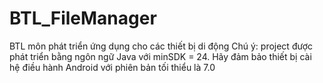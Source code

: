 # BTL_FileManager
BTL môn phát triển ứng dụng cho các thiết bị di động
Chú ý: project được phát triển bằng ngôn ngữ Java với minSDK = 24. Hãy đảm bảo thiết bị cài hệ điều hành Android với phiên bản tối thiểu là 7.0
